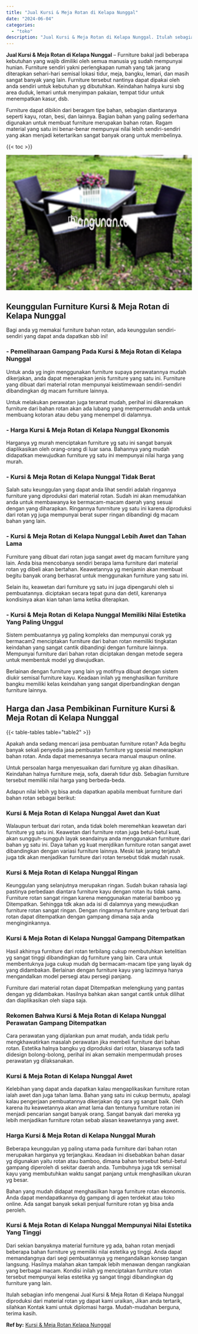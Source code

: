 ```yaml
---
title: "Jual Kursi & Meja Rotan di Kelapa Nunggal"
date: "2024-06-04"
categories: 
  - "toko"
description: "Jual Kursi & Meja Rotan di Kelapa Nunggal. Itulah sebagian info mengenai Jual Kursi & Meja Rotan di Kelapa Nunggal diproduksi dari material rotan yg dapat ka..."
---
```


**Jual Kursi & Meja Rotan di Kelapa Nunggal** – Furniture bakal jadi beberapa kebutuhan yang wajib dimiliki oleh semua manusia yg sudah mempunyai hunian. Furniture sendiri yakni perlengkapan rumah yang tak jarang diterapkan sehari-hari semisal lokasi tidur, meja, bangku, lemari, dan masih sangat banyak yang lain. Furniture tersebut nantinya dapat dipakai oleh anda sendiri untuk kebutuhan yg dibutuhkan. Keindahan halnya kursi sbg area duduk, lemari untuk menyimpan pakaian, tempat tidur untuk menempatkan kasur, dsb.

Furniture dapat dibikin dari beragam tipe bahan, sebagian diantaranya seperti kayu, rotan, besi, dan lainnya. Bagian bahan yang paling sederhana digunakan untuk membuat furniture merupakan bahan rotan. Ragam material yang satu ini benar-benar mempunyai nilai lebih sendiri-sendiri yang akan menjadi ketertarikan sangat banyak orang untuk membelinya.

{{< toc >}}

![Jual Kursi & Meja Rotan di Kelapa Nunggal](/images/kursi-meja-rotan-murah46.png)

## Keunggulan Furniture Kursi & Meja Rotan di Kelapa Nunggal

Bagi anda yg memakai furniture bahan rotan, ada keunggulan sendiri-sendiri yang dapat anda dapatkan sbb ini!

### \- Pemeliharaan Gampang Pada Kursi & Meja Rotan di Kelapa Nunggal

Untuk anda yg ingin menggunakan furniture supaya perawatannya mudah dikerjakan, anda dapat menerapkan jenis furniture yang satu ini. Furniture yang dibuat dari material rotan mempunyai keistimewaan sendiri-sendiri dibandingkan dg macam furniture lainnya.

Untuk melakukan perawatan juga teramat mudah, perihal ini dikarenakan furniture dari bahan rotan akan ada lubang yang mempermudah anda untuk membuang kotoran atau debu yang menempel di dalamnya.

### \- Harga Kursi & Meja Rotan di Kelapa Nunggal Ekonomis

Harganya yg murah menciptakan furniture yg satu ini sangat banyak diaplikasikan oleh orang-orang di luar sana. Bahannya yang mudah didapatkan mewujudkan furniture yg satu ini mempunyai nilai harga yang murah.

### \- Kursi & Meja Rotan di Kelapa Nunggal Tidak Berat

Salah satu keunggulan yang dapat anda lihat sendiri adalah ringannya furniture yang diproduksi dari material rotan. Sudah ini akan memudahkan anda untuk membawanya ke bermacam-macam daerah yang sesuai dengan yang diharapkan. Ringannya funrniture yg satu ini karena diproduksi dari rotan yg juga mempunyai berat super ringan dibandingi dg macam bahan yang lain.

### \- Kursi & Meja Rotan di Kelapa Nunggal Lebih Awet dan Tahan Lama

Furniture yang dibuat dari rotan juga sangat awet dg macam furniture yang lain. Anda bisa mencobanya sendiri berapa lama furniture dari material rotan yg dibeli akan bertahan. Keawetannya yg menjamin akan membuat begitu banyak orang berhasrat untuk menggunakan furniture yang satu ini.

Selain itu, keawetan dari furniture yg satu ini juga dipengaruhi oleh si pembuatannya. diciptakan secara tepat guna dan detil, karenanya kondisinya akan kian tahan lama ketika diterapkan.

### \- Kursi & Meja Rotan di Kelapa Nunggal Memiliki Nilai Estetika Yang Paling Unggul

Sistem pembuatannya yg paling kompleks dan mempunyai corak yg bermacam2 menciptakan furniture dari bahan rotan memiliki tingkatan keindahan yang sangat cantik dibandingi dengan furniture lainnya. Mempunyai furniture dari bahan rotan diciptakan dengan metode segera untuk membentuk model yg diwujudkan.

Berlainan dengan furniture yang lain yg motifnya dibuat dengan sistem diukir semisal furniture kayu. Keadaan inilah yg menghasilkan furniture bangku memiliki kelas keindahan yang sangat diperbandingkan dengan furniture lainnya.

## Harga dan Jasa Pembikinan Furniture Kursi & Meja Rotan di Kelapa Nunggal

{{< table-tables table="table2" >}}

Apakah anda sedang mencari jasa pembuatan furniture rotan? Ada begitu banyak sekali penyedia jasa pembuatan furniture yg spesial menerapkan bahan rotan. Anda dapat memesannya secara manual maupun online.

Untuk persoalan harga menyesuaikan dari furniture yg akan dihasilkan. Keindahan halnya furniture meja, sofa, daerah tidur dsb. Sebagian furniture tersebut memiliki nilai harga yang berbeda-beda.

Adapun nilai lebih yg bisa anda dapatkan apabila membuat furniture dari bahan rotan sebagai berikut:

### Kursi & Meja Rotan di Kelapa Nunggal Awet dan Kuat

Walaupun terbuat dari rotan, anda tidak boleh meremehkan keawetan dari furniture yg satu ini. Keawetan dari furniture rotan juga betul-betul kuat, akan sungguh-sungguh layak seandainya anda menggunakan furniture dari bahan yg satu ini. Daya tahan yg kuat menjdikan furniture rotan sangat awet dibandingkan dengan variasi furniture lainnya. Meski tak jarang terjatuh juga tdk akan menjadikan furniture dari rotan tersebut tidak mudah rusak.

### Kursi & Meja Rotan di Kelapa Nunggal Ringan

Keunggulan yang selanjutnya merupakan ringan. Sudah bukan rahasia lagi pastinya perbedaan diantara furniture kayu dengan rotan itu tidak sama. Furniture rotan sangat ringan karena menggunakan material bamboo yg Ditempatkan. Sehingga tdk akan ada isi di dalamnya yang mewujudkan furniture rotan sangat ringan. Dengan ringannya furniture yang terbuat dari rotan dapat ditempatkan dengan gampang dimana saja anda menginginkannya.

### Kursi & Meja Rotan di Kelapa Nunggal Gampang Ditempatkan

Hasil akhirnya furniture dari rotan terbilang cukup membutuhkan ketelitian yg sangat tinggi dibandingkan dg furniture yang lain. Cara untuk membentuknya juga cukup mudah dg bermacam-macam tipe yang layak dg yang didambakan. Berlainan dengan furniture kayu yang lazimnya hanya mengandalkan model persegi atau persegi panjang.

Furniture dari material rotan dapat Ditempatkan melengkung yang pantas dengan yg didambakan. Hasilnya bahkan akan sangat cantik untuk dilihat dan diaplikasikan oleh siapa saja.

### Rekomen Bahwa Kursi & Meja Rotan di Kelapa Nunggal Perawatan Gampang Ditempatkan

Cara perawatan yang dijalankan pun amat mudah, anda tidak perlu mengkhawatirkan masalah perawatan jika membeli furniture dari bahan rotan. Estetika halnya bangku yg diproduksi dari rotan, biasanya sofa tadi didesign bolong-bolong, perihal ini akan semakin mempermudah proses perawatan yg dilaksanakan.

### Kursi & Meja Rotan di Kelapa Nunggal Awet

Kelebihan yang dapat anda dapatkan kalau mengaplikasikan furniture rotan ialah awet dan juga tahan lama. Bahan yang satu ini cukup bermutu, apalagi kalau pengerjaan pembuatannya dikerjakan dg cara yg sangat baik. Oleh karena itu keawetannya akan amat lama dan tentunya furniture rotan ini menjadi pencarian sangat banyak orang. Sangat banyak dari mereka yg lebih menjadikan furniture rotan sebab alasan keawetannya yang awet.

### Harga Kursi & Meja Rotan di Kelapa Nunggal Murah

Beberapa keunggulan yg paling utama pada furniture dari bahan rotan merupakan harganya yg terjangkau. Keadaan ini disebabkan bahan dasar yg digunakan yaitu rotan atau bamboo, dimana bahan tersebut betul-betul gampang diperoleh di sekitar daerah anda. Tumbuhnya juga tdk semisal kayu yang membutuhkan waktu sangat panjang untuk menghasilkan ukuran yg besar.

Bahan yang mudah didapat menghasilkan harga furniture rotan ekonomis. Anda dapat mendapatkannya dg gampang di agen terdekat atau toko online. Ada sangat banyak sekali penjual furniture rotan yg bisa anda peroleh.

### Kursi & Meja Rotan di Kelapa Nunggal Mempunyai Nilai Estetika Yang Tinggi

Dari sekian banyaknya material furniture yg ada, bahan rotan menjadi beberapa bahan furniture yg memiliki nilai estetika yg tinggi. Anda dapat memandangnya dari segi pembuatannya yg mengandalkan konsep tangan langsung. Hasilnya malahan akan tampak lebih menawan dengan rangkaian yang berbagai macam. Kondisi inilah yg menciptakan furniture rotan tersebut mempunyai kelas estetika yg sangat tinggi dibandingkan dg furniture yang lain.

Itulah sebagian info mengenai Jual Kursi & Meja Rotan di Kelapa Nunggal diproduksi dari material rotan yg dapat kami uraikan, Jikan anda tertarik, silahkan Kontak kami untuk diplomasi harga. Mudah-mudahan berguna, terima kasih.

**Ref by:** [Kursi & Meja Rotan Kelapa Nunggal](https://id.wikipedia.org/wiki/Kursi)
